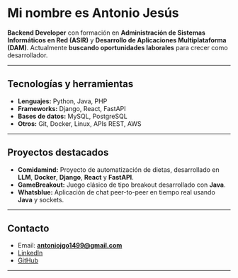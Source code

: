
# Mi nombre es Antonio Jesús

 **Backend Developer** con formación en **Administración de Sistemas Informáticos en Red (ASIR)** y **Desarrollo de Aplicaciones Multiplataforma (DAM)**.
 Actualmente **buscando oportunidades laborales** para crecer como desarrollador.
 
---

## Tecnologías y herramientas

* **Lenguajes:** Python, Java, PHP
* **Frameworks:** Django, React, FastAPI
* **Bases de datos:** MySQL, PostgreSQL
* **Otros:** Git, Docker, Linux, APIs REST, AWS

---

## Proyectos destacados

* **Comidamind:** Proyecto de automatización de dietas, desarrollado en **LLM**, **Docker**, **Django**, **React** y **FastAPI**.  
* **GameBreakout:** Juego clásico de tipo breakout desarrollado con **Java**.  
* **Whatsblue:** Aplicación de chat peer-to-peer en tiempo real usando **Java** y sockets.  

---
##  Contacto

* Email: **antoniojgo1499@gmail.com**
* [LinkedIn](https://www.linkedin.com/in/antonio-jesus-gomez-osorio/)
* [GitHub](https://github.com/agomoso-dev)

---


